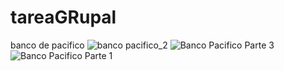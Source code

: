 # tareaGRupal
banco de pacifico
![banco pacifico_2](https://github.com/jazminmotauteq/tareaGRupal/assets/125316302/4987a7c3-0d06-42d2-8e93-2336de902b92)
![Banco Pacifico Parte 3](https://github.com/jazminmotauteq/tareaGRupal/assets/125316302/0e49881c-3abb-4439-a33d-b97e2c62e814)
![Banco Pacifico Parte 1](https://github.com/jazminmotauteq/tareaGRupal/assets/125316302/c3688fe6-a67b-4036-bc2d-68f199a2aeba)
